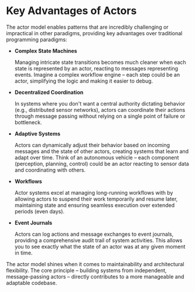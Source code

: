 # Key Advantages of Actors

The actor model enables patterns that are incredibly challenging or impractical in other paradigms, providing key advantages over traditional programming paradigms:

- **Complex State Machines**

    Managing intricate state transitions becomes much cleaner when each state is represented by an actor, reacting to messages representing events. Imagine a complex workflow engine – each step could be an actor, simplifying the logic and making it easier to debug.

- **Decentralized Coordination**

    In systems where you don't want a central authority dictating behavior (e.g., distributed sensor networks), actors can coordinate their actions through message passing without relying on a single point of failure or bottleneck.

- **Adaptive Systems**

    Actors can dynamically adjust their behavior based on incoming messages and the state of other actors, creating systems that learn and adapt over time.  Think of an autonomous vehicle – each component (perception, planning, control) could be an actor reacting to sensor data and coordinating with others.

- **Workflows**

    Actor systems excel at managing long-running workflows with by allowing actors to suspend their work temporarily and resume later, maintaining state and ensuring seamless execution over extended periods (even days).

- **Event Journals**

    Actors can log actions and message exchanges to event journals, providing a comprehensive audit trail of system activities. This allows you to see exactly what the state of an actor was at any given moment in time.

The actor model shines when it comes to maintainability and architectural flexibility. The core principle – building systems from independent, message-passing actors – directly contributes to a more manageable and adaptable codebase.
